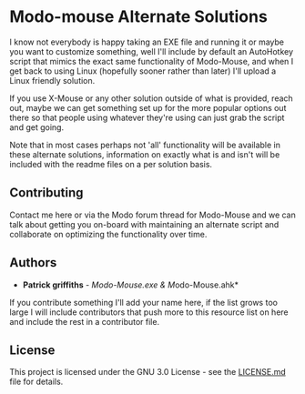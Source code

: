 # Modo-mouse Alternate Solutions

I know not everybody is happy taking an EXE file and running it or maybe you want to customize something, well I'll include by default an AutoHotkey script that mimics the exact same functionality of Modo-Mouse, and when I get back to using Linux (hopefully sooner rather than later) I'll upload a Linux friendly solution.

If you use X-Mouse or any other solution outside of what is provided, reach out, maybe we can get something set up for the more popular options out there so that people using whatever they're using can just grab the script and get going.

Note that in most cases perhaps not 'all' functionality will be available in these alternate solutions, information on exactly what is and isn't will be included with the readme files on a per solution basis.

## Contributing

Contact me here or via the Modo forum thread for Modo-Mouse and we can talk about getting you on-board with maintaining an alternate script and collaborate on optimizing the functionality over time.


## Authors

* **Patrick griffiths** - *Modo-Mouse.exe & M*odo-Mouse.ahk*

If you contribute something I'll add your name here, if the list grows too large I will include contributors that push more to this resource list on here and include the rest in a contributor file.

## License

This project is licensed under the GNU 3.0 License - see the [LICENSE.md](https://github.com/PatrickGriffiths/Modo/blob/master/LICENSE) file for details.
